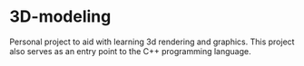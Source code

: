 # 3D-modeling
Personal project to aid with learning 3d rendering and graphics. This project also serves as an entry point to the C++ programming language.
